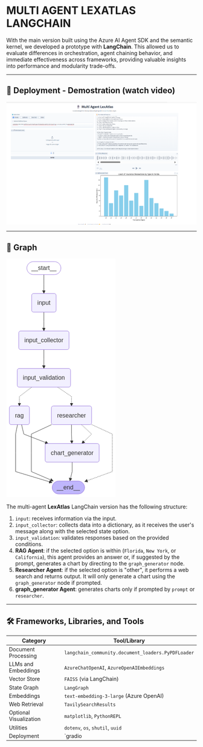 # **MULTI AGENT LEXATLAS LANGCHAIN**

With the main version built using the Azure AI Agent SDK and the semantic kernel, we developed a prototype with **LangChain**. This allowed us to evaluate differences in orchestration, agent chaining behavior, and immediate effectiveness across frameworks, providing valuable insights into performance and modularity trade-offs.


---


## 🚀 Deployment - Demostration (watch video)
[![wath_video](graph/deployment.png)](graph/video_lexatlas_lg.mp4)


---


## 🧠 Graph

![mermaid_graph](graph/mermaid_graph.png)

The multi-agent **LexAtlas** LangChain version has the following structure:

1. `input`: receives information via the input.
2. `input_collector`: collects data into a dictionary, as it receives the user's message along with the selected state option.
3. `input_validation`: validates responses based on the provided conditions.
4. **RAG Agent**: if the selected option is within (`Florida`, `New York`, or `California`), this agent provides an answer or, if suggested by the prompt, generates a chart by directing to the `graph_generator` node.
5. **Researcher Agent**: if the selected option is "other", it performs a web search and returns output. It will only generate a chart using the `graph_generator` node if prompted.
6. **graph_generator Agent**: generates charts only if prompted by `prompt` or `researcher`.


---


## 🛠️ Frameworks, Libraries, and Tools

| Category                  | Tool/Library                                                    |
|---------------------------|------------------------------------------------------------------|
| Document Processing        | `langchain_community.document_loaders.PyPDFLoader`              |
| LLMs and Embeddings        | `AzureChatOpenAI`, `AzureOpenAIEmbeddings`                      |
| Vector Store               | `FAISS` (via LangChain)                                         |
| State Graph                | `LangGraph`                                                     |
| Embeddings                 | `text-embedding-3-large` (Azure OpenAI)                         |
| Web Retrieval              | `TavilySearchResults`                                           |
| Optional Visualization     | `matplotlib`, `PythonREPL`                                     |
| Utilities                  | `dotenv`, `os`, `shutil`, `uuid`                                |
| Deployment                 | `gradio                                                         |




